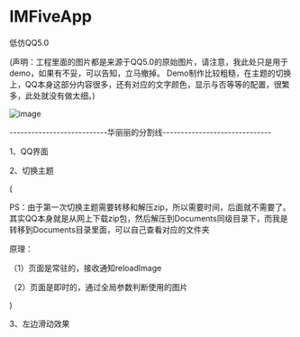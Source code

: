 IMFiveApp
=========

低仿QQ5.0

(声明：工程里面的图片都是来源于QQ5.0的原始图片，请注意，我此处只是用于demo，如果有不妥，可以告知，立马撤掉。
Demo制作比较粗糙，在主题的切换上，QQ本身这部分内容很多，还有对应的文字颜色，显示与否等等的配置，很繁多，此处就没有做太细。)

![image](https://github.com/chenqihui/IMFiveApp/blob/master/screenshots/IMFiveAppGif.gif)

---------------------------华丽丽的分割线------------------------------

1、QQ界面

2、切换主题

(

PS：由于第一次切换主题需要转移和解压zip，所以需要时间，后面就不需要了。其实QQ本身就是从网上下载zip包，然后解压到Documents同级目录下，而我是转移到Documents目录里面，可以自己查看对应的文件夹

原理：

（1）页面是常驻的，接收通知reloadImage
      
（2）页面是即时的，通过全局参数判断使用的图片

)

3、左边滑动效果
